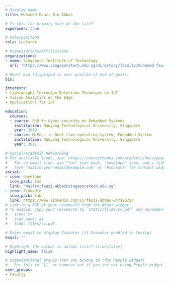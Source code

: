 ```yaml
---
# Display name
title: Muhamed Fauzi Bin Abbas

# Is this the primary user of the site?
superuser: true

# Role/position
role: Lecturer

# Organizations/Affiliations
organizations:
- name: Singapore Institute of Technology
  url: "https://www.singaporetech.edu.sg/directory/faculty/muhamed-fauzi-bin-abbas"

# Short bio (displayed in user profile at end of posts)
bio:

interests:
- Lightweight Intrusion Detection Technique on IoT
- Vision Analytics on the Edge
- Applications for IoT

education:
  courses:
  - course: PhD in Cyber-security on Embedded Systems
    institution: Nanyang Technological University, Singapore
    year: 2019
  - course: M.Eng. in Real-time operating system, Embedded System
    institution: Nanyang Technological University, Singapore
    year: 2011

# Social/Academic Networking
# For available icons, see: https://sourcethemes.com/academic/docs/page-builder/#icons
#   For an email link, use "fas" icon pack, "envelope" icon, and a link in the
#   form "mailto:your-email@example.com" or "#contact" for contact widget.
social:
- icon: envelope
  icon_pack: fas
  link: 'mailto:fauzi.abbas@singaporetech.edu.sg'
- icon: linkedin
  icon_pack: fab
  link: https://www.linkedin.com/in/fauzi-abbas-047a2075/
# Link to a PDF of your resume/CV from the About widget.
# To enable, copy your resume/CV to `static/files/cv.pdf` and uncomment the lines below.
# - icon: cv
#   icon_pack: ai
#   link: files/cv.pdf

# Enter email to display Gravatar (if Gravatar enabled in Config)
email: ""

# Highlight the author in author lists? (true/false)
highlight_name: false

# Organizational groups that you belong to (for People widget)
#   Set this to `[]` or comment out if you are not using People widget.
user_groups:
- Faculty
---
```


